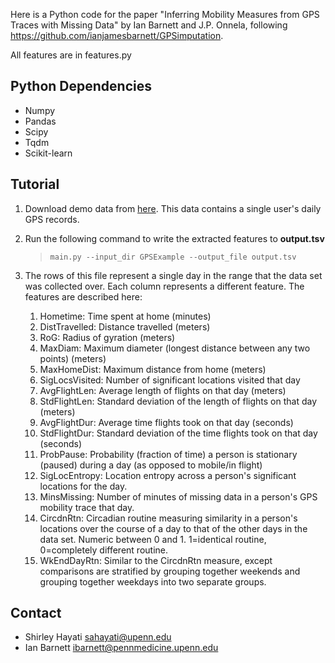 Here is a Python code for the paper "Inferring Mobility Measures from GPS Traces with Missing Data" by Ian Barnett and J.P. Onnela, following https://github.com/ianjamesbarnett/GPSimputation. 

All features are in features.py

## Python Dependencies
- Numpy
- Pandas
- Scipy
- Tqdm
- Scikit-learn

## Tutorial
1. Download demo data from [here](https://github.com/ianjamesbarnett/GPSimputation/tree/master/Tutorial/GPSExample.zip). This data contains a single user's daily GPS records.
2. Run the following command to write the extracted features to **output.tsv**

    > `main.py --input_dir GPSExample --output_file output.tsv`
 
3.  The rows of this file represent a single day in the range that the data set was collected over. Each column represents a different feature. The features are described here:
    1. Hometime:			Time spent at home (minutes)	
    2. DistTravelled:		Distance travelled (meters)
    3. RoG:				Radius of gyration (meters)
    4. MaxDiam:			Maximum diameter (longest distance between any two points) (meters)
    5. MaxHomeDist:		Maximum distance from home (meters)
    6. SigLocsVisited:	Number of significant locations visited that day
    7. AvgFlightLen:		Average length of flights on that day (meters)
    8. StdFlightLen:		Standard deviation of the length of flights on that day (meters)
    9. AvgFlightDur:		Average time flights took on that day (seconds)
    10. StdFlightDur:		Standard deviation of the time flights took on that day (seconds)
    11. ProbPause:			Probability (fraction of time) a person is stationary (paused) during a day (as opposed to mobile/in flight)
    12. SigLocEntropy:		Location entropy across a person's significant locations for the day.
    13. MinsMissing:		Number of minutes of missing data in a person's GPS mobility trace that day.
    14. CircdnRtn:			Circadian routine measuring similarity in a person's locations over the course of a day to that of the other days in the data set. Numeric between 0 and 1. 1=identical routine, 0=completely different routine.
    15. WkEndDayRtn:		Similar to the CircdnRtn measure, except comparisons are stratified by grouping together weekends and grouping together weekdays into two separate groups.

## Contact
* Shirley Hayati sahayati@upenn.edu
* Ian Barnett ibarnett@pennmedicine.upenn.edu
